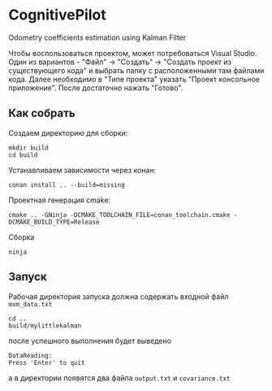 # CognitivePilot
Odometry coefficients estimation using Kalman Filter

Чтобы воспользоваться проектом, может потребоваться Visual Studio.
Один из вариантов - "Файл" -> "Создать" -> "Создать проект из существующего кода" и выбрать папку с расположенными там файлами кода.
Далее необходимо в "Типе проекта" указать "Проект консольное приложение". После достаточно нажать "Готово".

## Как собрать

Создаем директорию для сборки:

```
mkdir build
cd build
```

Устанавливаем зависимости через конан:

```
conan install .. --build=missing
```

Проектная генерация cmake:

```
cmake .. -GNinja -DCMAKE_TOOLCHAIN_FILE=conan_toolchain.cmake -DCMAKE_BUILD_TYPE=Release
```

Сборка

```
ninja
```

## Запуск

Рабочая директория запуска должна содержать входной файл `mxm_data.txt`

```
cd ..
build/mylittlekalman
```

после успешного выполнения будет выведено 

```
DataReading:
Press 'Enter' to quit
```

а в директории появятся два файла `output.txt` и `covariance.txt`

